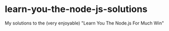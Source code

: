 # learn-you-the-node-js-solutions
My solutions to the (very enjoyable) "Learn You The Node.js For Much Win"
